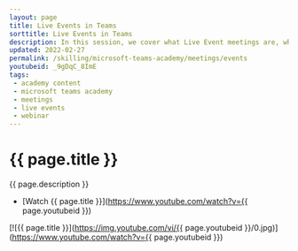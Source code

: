 ```yaml
---
layout: page
title: Live Events in Teams
sorttitle: Live Events in Teams
description: In this session, we cover what Live Event meetings are, when and why to use them, the settings and policies that govern them, and how to produce them. 
updated: 2022-02-27
permalink: /skilling/microsoft-teams-academy/meetings/events
youtubeid: _9gDqC_8ImE
tags: 
 - academy content
 - microsoft teams academy
 - meetings
 - live events
 - webinar
---
```


# {{ page.title }}

{{ page.description }}

* [Watch {{ page.title }}](https://www.youtube.com/watch?v={{ page.youtubeid }})

[![{{ page.title }}](https://img.youtube.com/vi/{{ page.youtubeid }}/0.jpg)](https://www.youtube.com/watch?v={{ page.youtubeid }})